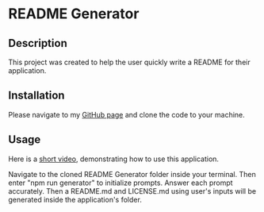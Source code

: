 # README Generator

## Description

This project was created to help the user quickly write a README for their application.

## Installation

Please navigate to my [GitHub page](https://github.com/jnc2248/readme-generator) and clone the code to your machine.

## Usage

Here is a [short video](https://watch.screencastify.com/v/MI8119F5FtfzBTe73rEG), demonstrating how to use this application.

Navigate to the cloned README Generator folder inside your terminal. Then enter "npm run generator" to initialize prompts. Answer each prompt accurately. Then a README.md and LICENSE.md using user's inputs will be generated inside the application's folder.
